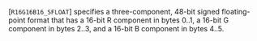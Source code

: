 [`R16G16B16_SFLOAT`] specifies a three-component, 48-bit
signed floating-point format that has a 16-bit R component in bytes
0..1, a 16-bit G component in bytes 2..3, and a 16-bit B component in
bytes 4..5.
